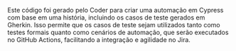 Este código foi gerado pelo Coder para criar uma automação em Cypress com base em uma história, incluindo os casos de teste gerados em Gherkin. Isso permite que os casos de teste sejam utilizados tanto como testes formais quanto como cenários de automação, que serão executados no GitHub Actions, facilitando a integração e agilidade no Jira.